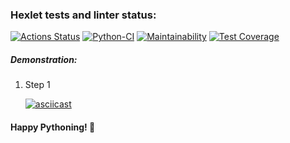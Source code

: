 ### Hexlet tests and linter status:
[![Actions Status](https://github.com/Dm1triiSmirnov/python-project-lvl3/workflows/hexlet-check/badge.svg)](https://github.com/Dm1triiSmirnov/python-project-lvl3/actions)
[![Python-CI](https://github.com/Dm1triiSmirnov/python-project-lvl3/actions/workflows/pyci.yml/badge.svg)](https://github.com/Dm1triiSmirnov/python-project-lvl3/actions/workflows/pyci.yml)
[![Maintainability](https://api.codeclimate.com/v1/badges/faa6a8a412ceb014b426/maintainability)](https://codeclimate.com/github/Dm1triiSmirnov/python-project-lvl3/maintainability)
[![Test Coverage](https://api.codeclimate.com/v1/badges/faa6a8a412ceb014b426/test_coverage)](https://codeclimate.com/github/Dm1triiSmirnov/python-project-lvl3/test_coverage)


##### Demonstration:

<ol>
<li>Step 1</li>

[![asciicast](https://asciinema.org/a/GQ3VvHlRDPHVCzfnnWL4zXhJo.svg)](https://asciinema.org/a/GQ3VvHlRDPHVCzfnnWL4zXhJo)

</ol>

<h4>Happy Pythoning! 🐍</h4>